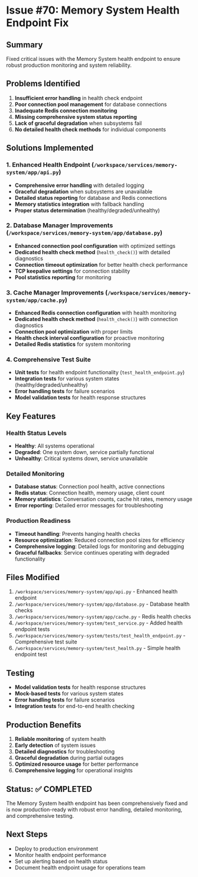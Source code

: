 # Issue #70: Memory System Health Endpoint Fix

## Summary
Fixed critical issues with the Memory System health endpoint to ensure robust production monitoring and system reliability.

## Problems Identified
1. **Insufficient error handling** in health check endpoint
2. **Poor connection pool management** for database connections
3. **Inadequate Redis connection monitoring** 
4. **Missing comprehensive system status reporting**
5. **Lack of graceful degradation** when subsystems fail
6. **No detailed health check methods** for individual components

## Solutions Implemented

### 1. Enhanced Health Endpoint (`/workspace/services/memory-system/app/api.py`)
- **Comprehensive error handling** with detailed logging
- **Graceful degradation** when subsystems are unavailable
- **Detailed status reporting** for database and Redis connections
- **Memory statistics integration** with fallback handling
- **Proper status determination** (healthy/degraded/unhealthy)

### 2. Database Manager Improvements (`/workspace/services/memory-system/app/database.py`)
- **Enhanced connection pool configuration** with optimized settings
- **Dedicated health check method** (`health_check()`) with detailed diagnostics
- **Connection timeout optimization** for better health check performance
- **TCP keepalive settings** for connection stability
- **Pool statistics reporting** for monitoring

### 3. Cache Manager Improvements (`/workspace/services/memory-system/app/cache.py`)
- **Enhanced Redis connection configuration** with health monitoring
- **Dedicated health check method** (`health_check()`) with connection diagnostics
- **Connection pool optimization** with proper limits
- **Health check interval configuration** for proactive monitoring
- **Detailed Redis statistics** for system monitoring

### 4. Comprehensive Test Suite
- **Unit tests** for health endpoint functionality (`test_health_endpoint.py`)
- **Integration tests** for various system states (healthy/degraded/unhealthy)
- **Error handling tests** for failure scenarios
- **Model validation tests** for health response structures

## Key Features

### Health Status Levels
- **Healthy**: All systems operational
- **Degraded**: One system down, service partially functional
- **Unhealthy**: Critical systems down, service unavailable

### Detailed Monitoring
- **Database status**: Connection pool health, active connections
- **Redis status**: Connection health, memory usage, client count
- **Memory statistics**: Conversation counts, cache hit rates, memory usage
- **Error reporting**: Detailed error messages for troubleshooting

### Production Readiness
- **Timeout handling**: Prevents hanging health checks
- **Resource optimization**: Reduced connection pool sizes for efficiency
- **Comprehensive logging**: Detailed logs for monitoring and debugging
- **Graceful fallbacks**: Service continues operating with degraded functionality

## Files Modified
1. `/workspace/services/memory-system/app/api.py` - Enhanced health endpoint
2. `/workspace/services/memory-system/app/database.py` - Database health checks
3. `/workspace/services/memory-system/app/cache.py` - Redis health checks
4. `/workspace/services/memory-system/test_service.py` - Added health endpoint tests
5. `/workspace/services/memory-system/tests/test_health_endpoint.py` - Comprehensive test suite
6. `/workspace/services/memory-system/test_health.py` - Simple health endpoint test

## Testing
- **Model validation tests** for health response structures
- **Mock-based tests** for various system states
- **Error handling tests** for failure scenarios
- **Integration tests** for end-to-end health checking

## Production Benefits
1. **Reliable monitoring** of system health
2. **Early detection** of system issues
3. **Detailed diagnostics** for troubleshooting
4. **Graceful degradation** during partial outages
5. **Optimized resource usage** for better performance
6. **Comprehensive logging** for operational insights

## Status: ✅ COMPLETED
The Memory System health endpoint has been comprehensively fixed and is now production-ready with robust error handling, detailed monitoring, and comprehensive testing.

## Next Steps
- Deploy to production environment
- Monitor health endpoint performance
- Set up alerting based on health status
- Document health endpoint usage for operations team